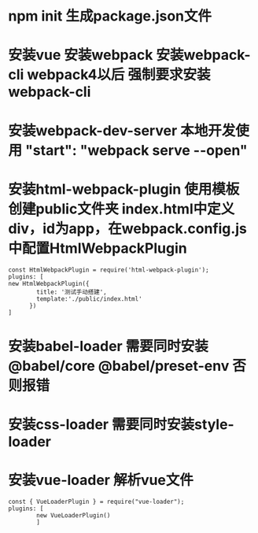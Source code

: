 # npm init  生成package.json文件
# 安装vue  安装webpack 安装webpack-cli  webpack4以后  强制要求安装webpack-cli
# 安装webpack-dev-server 本地开发使用  "start": "webpack serve --open"
# 安装html-webpack-plugin  使用模板  创建public文件夹 index.html中定义div，id为app，在webpack.config.js中配置HtmlWebpackPlugin 
```
const HtmlWebpackPlugin = require('html-webpack-plugin');
plugins: [
new HtmlWebpackPlugin({
        title: '测试手动搭建',
        template:'./public/index.html'
      })
]
```

# 安装babel-loader   需要同时安装 @babel/core  @babel/preset-env  否则报错
# 安装css-loader 需要同时安装style-loader
# 安装vue-loader 解析vue文件
```
const { VueLoaderPlugin } = require("vue-loader");
plugins: [
        new VueLoaderPlugin()
        ]
```